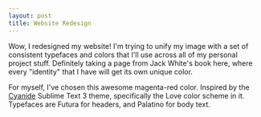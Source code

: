 ```yaml
---
layout: post
title: Website Redesign
---
```


Wow, I redesigned my website! I'm trying to unify my image with a set of consistent typefaces and colors that I'll use across all of my personal project stuff. Definitely taking a page from Jack White's book here, where every "identity" that I have will get its own unique color.

For myself, I've chosen this awesome magenta-red color. Inspired by the [Cyanide](https://packagecontrol.io/packages/Theme%20-%20Cyanide) Sublime Text 3 theme, specifically the Love color scheme in it. Typefaces are Futura for headers, and Palatino for body text.